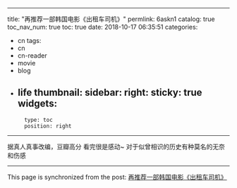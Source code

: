 
---
title: "再推荐一部韩国电影《出租车司机》"
permlink: 6askn1
catalog: true
toc_nav_num: true
toc: true
date: 2018-10-17 06:35:51
categories:
- cn
tags:
- cn
- cn-reader
- movie
- blog
- life
thumbnail: 
sidebar:
    right:
        sticky: true
widgets:
    -
        type: toc
        position: right
---


据真人真事改编，豆瓣高分
看完很是感动~
对于似曾相识的历史有种莫名的无奈和伤感

- - -

This page is synchronized from the post: [再推荐一部韩国电影《出租车司机》](https://steemit.com/@andrewma/6askn1)
